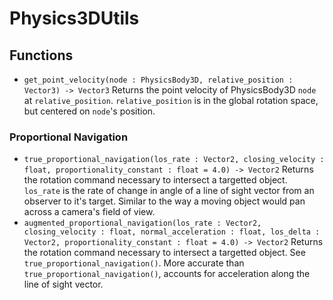 # Physics3DUtils
## Functions
* `get_point_velocity(node : PhysicsBody3D, relative_position : Vector3) -> Vector3` Returns the point velocity of PhysicsBody3D `node` at `relative_position`. `relative_position` is in the global rotation space, but centered on `node`'s position.

### Proportional Navigation
* `true_proportional_navigation(los_rate : Vector2, closing_velocity : float, proportionality_constant : float = 4.0) -> Vector2` Returns the rotation command necessary to intersect a targetted object. `los_rate` is the rate of change in angle of a line of sight vector from an observer to it's target. Similar to the way a moving object would pan across a camera's field of view.
* `augmented_proportional_navigation(los_rate : Vector2, closing_velocity : float, normal_acceleration : float, los_delta : Vector2, proportionality_constant : float = 4.0) -> Vector2` Returns the rotation command necessary to intersect a targetted object. See `true_proportional_navigation()`. More accurate than `true_proportional_navigation()`, accounts for acceleration along the line of sight vector.